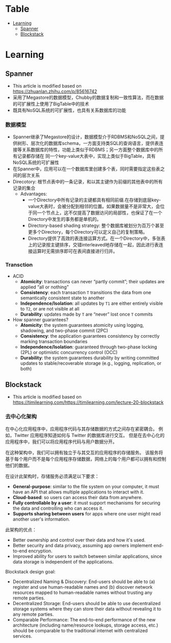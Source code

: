 # Table
- [Learning](#learning)
  - [Spanner](#spanner)
  - [Blockstack](#blockstack)
# Learning
## Spanner 
- This article is modified based on <https://zhuanlan.zhihu.com/p/85616742>
- 采用了Megastore的数据模型，Chubby的数据复制和一致性算法，而在数据的可扩展性上使用了BigTable中的技术
- 既具有NoSQL系统的可扩展性，也具有关系数据库的功能
### 数据模型
- Spanner继承了Megastore的设计，数据模型介于RDBMS和NoSQL之间，提供树形、层次化的数据库schema，一方面支持类SQL的查询语言，提供表连接等关系数据库的特性，功能上类似于RDBMS；另一方面整个数据库中的所有记录都存储在 同一个key-value大表中，实现上类似于BigTable，具有NoSQL系统的可扩展性
- 在Spanner中，应用可以在一个数据库里创建多个表，同时需要指定这些表之间的层次关系
- Direcotory: 根节点表中的一条记录，和以其主键作为前缀的其他表中的所有记录的集合
  - Advantages:
    - 一个Directory中所有记录的主键都具有相同前缀.在存储到底层key-value大表时，会被分配到相邻的位置。如果数据量不是非常大，会位于同一个节点上，这不仅提高了数据访问的局部性，也保证了在一个Directory中发生的事务都是单机的。
    - Directory-based shading strategy: 整个数据库被划分为百万个甚至更多个Directory，每个Directory可以定义自己的复制策略。
    - Directory提供了高效的表连接运算方式。在一个Directory中，多张表上的记录按主键排序，交错interleaved地存储在一起，因此进行表连接运算时无需排序即可在表间直接进行归并。
### Transction
- ACID
  - **Atomicity**: transactions can never “partly commit”; their updates are applied “all or nothing”
  - **Consistency**: each transaction `T` transitions the data from one semantically consistent state to another
  - **Independence/Isolation**: all updates by `T1` are either entirely visible to `T2`, or are not visible at all
  - **Durability**: updates made by `T` are “never” lost once `T` commits
- How spanner guarantees?
  - **Atomicity**: the system guarantees atomicity using logging, shadowing, and two-phase commit (2PC)
  - **Consistency**: the application guarantees consistency by correctly marking transaction boundaries
  - **Independence/Isolation**: guaranteed through two-phase locking (2PL) or optimistic concurrency control (OCC)
  - **Durability**: the system guarantees durability by writing committed updates to stable/recoverable storage (e.g., logging, replication, or both)
  
## Blockstack
- This article is modified based on <https://timilearning.com/><https://timilearning.com/lecture-20-blockstack>
### 去中心化架构
在中心化应用程序中，应用程序代码与其存储数据的方式之间存在紧密耦合。 例如，Twitter 应用程序知道如何与 Twitter 的数据库进行交互。 但是在去中心化的应用程序中，我们可以将应用程序代码与用户数据分开。

在这种架构中，我们可以拥有独立于与其交互的应用程序的存储服务。 该服务将基于每个用户而不是每个应用程序存储数据，网络上的每个用户都可以拥有和控制他们的数据。

在设计此架构时，存储服务必须满足以下要求：
- **General-purpose**: similar to the file system on your computer, it must have an API that allows multiple applications to interact with it.
- **Cloud-based**: so users can access their data from anywhere.
- **Fully controllable by a user**: it must support mechanisms for securing the data and controlling who can access it.
- **Supports sharing between users** for apps where one user might read another user's information.

此架构的优点：
- Better ownership and control over their data and how it's used.
- Better security and data privacy, assuming app owners implement end-to-end encryption.
- Improved ability for users to switch between similar applications, since data storage is independent of the applications.

Blockstack design goal:
- Decentralized Naming & Discovery: End-users should be able to (a) register and use human-readable names and (b) discover network resources mapped to human-readable names without trusting any remote parties.
- Decentralized Storage: End-users should be able to use decentralized storage systems where they can store their data without revealing it to any remote parties.
- Comparable Performance: The end-to-end performance of the new architecture (including name/resource lookups, storage access, etc.) should be comparable to the traditional internet with centralized services.
